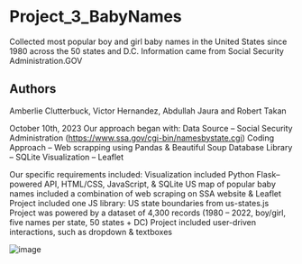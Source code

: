 # Project_3_BabyNames
Collected most popular boy and girl baby names in the United States since 1980 across the 50 states and D.C. Information came from Social Security Administration.GOV

## Authors

Amberlie Clutterbuck, Victor Hernandez, Abdullah Jaura and Robert Takan

October 10th, 2023
Our approach began with:
Data Source – Social Security Administration (https://www.ssa.gov/cgi-bin/namesbystate.cgi)
Coding Approach – Web scrapping using Pandas & Beautiful Soup
Database Library – SQLite
Visualization – Leaflet

Our specific requirements included:
Visualization included Python Flask–powered API, HTML/CSS, JavaScript, & SQLite 
US map of popular baby names included a combination of web scraping on SSA website & Leaflet
Project included one JS library: US state boundaries from us-states.js
Project was powered by a dataset of 4,300 records (1980 – 2022, boy/girl, five names per state, 50 states + DC)
Project included user-driven interactions, such as dropdown & textboxes


![image](https://github.com/Ambee-Ann/Project_3_BabyNames/assets/135548699/706b4580-1d4a-446e-94c2-7daff5ed4c64)

